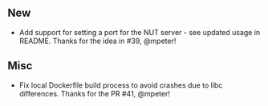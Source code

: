 ## New
- Add support for setting a port for the NUT server - see updated usage in README. Thanks for the idea in #39, @mpeter!

## Misc
- Fix local Dockerfile build process to avoid crashes due to libc differences. Thanks for the PR #41, @mpeter!

